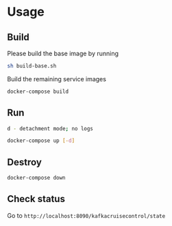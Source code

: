 # Usage

## Build
Please build the base image by running
```bash
sh build-base.sh
```

Build the remaining service images
```bash
docker-compose build
```

## Run
```bash
d - detachment mode; no logs

docker-compose up [-d]
```

## Destroy
```bash
docker-compose down
```

## Check status
Go to `http://localhost:8090/kafkacruisecontrol/state`

